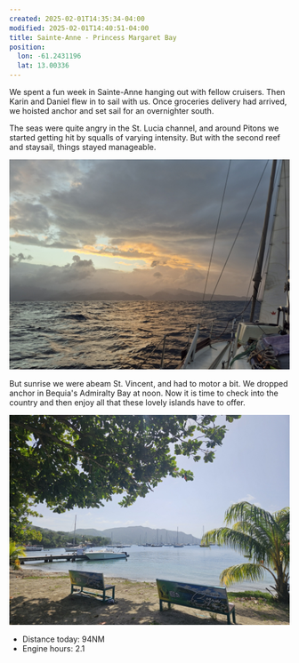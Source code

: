 ```yaml
---
created: 2025-02-01T14:35:34-04:00
modified: 2025-02-01T14:40:51-04:00
title: Sainte-Anne - Princess Margaret Bay
position:
  lon: -61.2431196
  lat: 13.00336
---
```


We spent a fun week in Sainte-Anne hanging out with fellow cruisers. Then Karin and Daniel flew in to sail with us. Once groceries delivery had arrived, we hoisted anchor and set sail for an overnighter south.

The seas were quite angry in the St. Lucia channel, and around Pitons we started getting hit by squalls of varying intensity. But with the second reef and staysail, things stayed manageable.

![Image](../2025/f6cdd6e092c01d207328ce77e625370b.jpg)

But sunrise we were abeam St. Vincent, and had to motor a bit. We dropped anchor in Bequia's Admiralty Bay at noon. Now it is time to check into the country and then enjoy all that these lovely islands have to offer.

![Image](../2025/ef94ae9e31d723d158ae6599be70ef97.jpg)

* Distance today: 94NM
* Engine hours: 2.1
